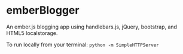 # emberBlogger
An ember.js blogging app using handlebars.js, jQuery, bootstrap, and HTML5 localstorage.

To run locally from your terminal:
```python -m SimpleHTTPServer``` 
